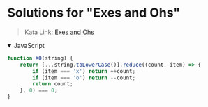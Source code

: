 # Solutions for "Exes and Ohs"

> Kata Link: [Exes and Ohs](https://www.codewars.com/kata/55908aad6620c066bc00002a)

<details open>
<summary>JavaScript</summary>
<p>

```js
function XO(string) {
    return [...string.toLowerCase()].reduce((count, item) => {
        if (item === 'x') return ++count;
        if (item === 'o') return --count;
        return count;
    }, 0) === 0;
}
```

</p>
</details>

